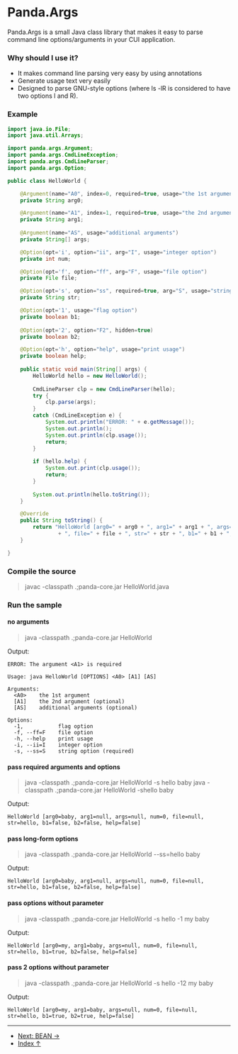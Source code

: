  Panda.Args
============================

 Panda.Args is a small Java class library that makes it easy to parse command line options/arguments in your CUI application.

### Why should I use it?
 - It makes command line parsing very easy by using annotations
 - Generate usage text very easily
 - Designed to parse GNU-style options (where ls -lR is considered to have two options l and R).


### Example
```Java
import java.io.File;
import java.util.Arrays;

import panda.args.Argument;
import panda.args.CmdLineException;
import panda.args.CmdLineParser;
import panda.args.Option;

public class HelloWorld {

	@Argument(name="A0", index=0, required=true, usage="the 1st argument")
	private String arg0;

	@Argument(name="A1", index=1, required=true, usage="the 2nd argument")
	private String arg1;
	
	@Argument(name="AS", usage="additional arguments")
	private String[] args;

	@Option(opt='i', option="ii", arg="I", usage="integer option")
	private int num;

	@Option(opt='f', option="ff", arg="F", usage="file option")
	private File file;

	@Option(opt='s', option="ss", required=true, arg="S", usage="string option")
	private String str;

	@Option(opt='1', usage="flag option")
	private boolean b1;
	
	@Option(opt='2', option="F2", hidden=true)
	private boolean b2;

	@Option(opt='h', option="help", usage="print usage")
	private boolean help;
	
	public static void main(String[] args) {
		HelloWorld hello = new HelloWorld();
		
		CmdLineParser clp = new CmdLineParser(hello);
		try {
			clp.parse(args);
		}
		catch (CmdLineException e) {
			System.out.println("ERROR: " + e.getMessage());
			System.out.println();
			System.out.println(clp.usage());
			return;
		}
		
		if (hello.help) {
			System.out.print(clp.usage());
			return;
		}
		
		System.out.println(hello.toString());
	}

	@Override
	public String toString() {
		return "HelloWorld [arg0=" + arg0 + ", arg1=" + arg1 + ", args=" + Arrays.toString(args) + ", num=" + num
				+ ", file=" + file + ", str=" + str + ", b1=" + b1 + ", b2=" + b2 + ", help=" + help + "]";
	}

}
```

### Compile the source

> javac -classpath .;panda-core.jar HelloWorld.java


### Run the sample

#### no arguments

> java -classpath .;panda-core.jar HelloWorld

Output:

	ERROR: The argument <A1> is required
	
	Usage: java HelloWorld [OPTIONS] <A0> [A1] [AS]
	
	Arguments: 
	  <A0>    the 1st argument
	  [A1]    the 2nd argument (optional)
	  [AS]    additional arguments (optional)
	
	Options: 
	  -1,           flag option
	  -f, --ff=F    file option
	  -h, --help    print usage
	  -i, --ii=I    integer option
	  -s, --ss=S    string option (required)


#### pass required arguments and options

> java -classpath .;panda-core.jar HelloWorld -s hello baby
> java -classpath .;panda-core.jar HelloWorld -shello baby

Output:

	HelloWorld [arg0=baby, arg1=null, args=null, num=0, file=null, str=hello, b1=false, b2=false, help=false]


#### pass long-form options

> java -classpath .;panda-core.jar HelloWorld --ss=hello baby

Output:

	HelloWorld [arg0=baby, arg1=null, args=null, num=0, file=null, str=hello, b1=false, b2=false, help=false]


#### pass options without parameter

> java -classpath .;panda-core.jar HelloWorld -s hello -1 my baby

Output:

	HelloWorld [arg0=my, arg1=baby, args=null, num=0, file=null, str=hello, b1=true, b2=false, help=false]


#### pass 2 options without parameter

> java -classpath .;panda-core.jar HelloWorld -s hello -12 my baby

Output:

	HelloWorld [arg0=my, arg1=baby, args=null, num=0, file=null, str=hello, b1=true, b2=true, help=false]




---

 - [Next: BEAN →](bean_en.md)
 - [Index ↑](index_en.md)
